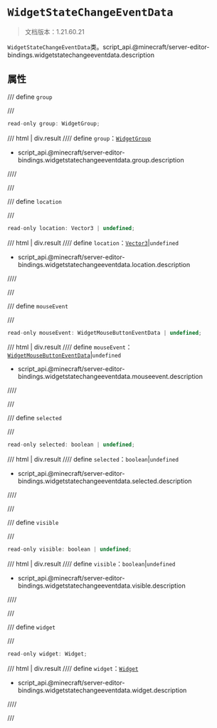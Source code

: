 # `WidgetStateChangeEventData`

> 文档版本：1.21.60.21

`WidgetStateChangeEventData`类。script_api.@minecraft/server-editor-bindings.widgetstatechangeeventdata.description

## 属性

/// define
`group`


///

```js
read-only group: WidgetGroup;
```

/// html | div.result
//// define
`group`：[`WidgetGroup`](./widgetgroup.md)

- script_api.@minecraft/server-editor-bindings.widgetstatechangeeventdata.group.description


////

///


/// define
`location`


///

```js
read-only location: Vector3 | undefined;
```

/// html | div.result
//// define
`location`：[`Vector3`](../../server/beta/vector3.md)|`undefined`

- script_api.@minecraft/server-editor-bindings.widgetstatechangeeventdata.location.description


////

///


/// define
`mouseEvent`


///

```js
read-only mouseEvent: WidgetMouseButtonEventData | undefined;
```

/// html | div.result
//// define
`mouseEvent`：[`WidgetMouseButtonEventData`](./widgetmousebuttoneventdata.md)|`undefined`

- script_api.@minecraft/server-editor-bindings.widgetstatechangeeventdata.mouseevent.description


////

///


/// define
`selected`


///

```js
read-only selected: boolean | undefined;
```

/// html | div.result
//// define
`selected`：`boolean`|`undefined`

- script_api.@minecraft/server-editor-bindings.widgetstatechangeeventdata.selected.description


////

///


/// define
`visible`


///

```js
read-only visible: boolean | undefined;
```

/// html | div.result
//// define
`visible`：`boolean`|`undefined`

- script_api.@minecraft/server-editor-bindings.widgetstatechangeeventdata.visible.description


////

///


/// define
`widget`


///

```js
read-only widget: Widget;
```

/// html | div.result
//// define
`widget`：[`Widget`](./widget.md)

- script_api.@minecraft/server-editor-bindings.widgetstatechangeeventdata.widget.description


////

///

